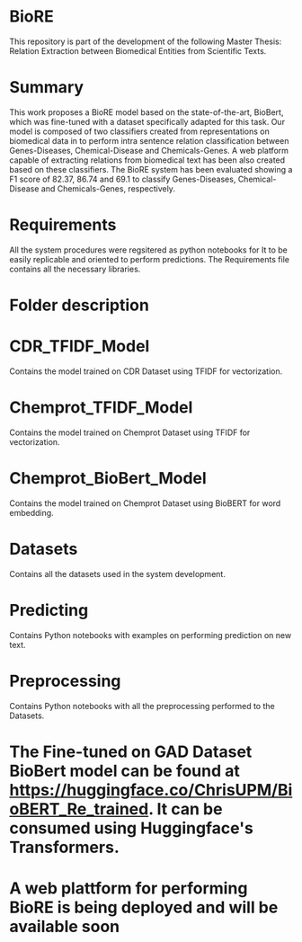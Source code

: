 # BioRE
This repository is part of the development of the following Master Thesis: Relation Extraction between Biomedical Entities from Scientific Texts.
# Summary
This work proposes a BioRE model based on the state-of-the-art, BioBert, which was fine-tuned with a dataset specifically adapted for this task. Our model is composed of two classifiers created from representations on biomedical data in to perform intra sentence relation classification between Genes-Diseases, Chemical-Disease and Chemicals-Genes. A web platform capable of extracting relations from biomedical text has been also created based on these classifiers. The BioRE system has been evaluated showing a F1 score of 82.37, 86.74 and 69.1 to classify Genes-Diseases, Chemical-Disease and Chemicals-Genes, respectively.
# Requirements
All the system procedures were regsitered as python notebooks for It to be easily replicable and oriented to perform predictions. The Requirements file contains all the necessary libraries.
# Folder description
 # CDR_TFIDF_Model
 Contains the model trained on CDR Dataset using TFIDF for vectorization.
 # Chemprot_TFIDF_Model
 Contains the model trained on Chemprot Dataset using TFIDF for vectorization.
 # Chemprot_BioBert_Model
 Contains the model trained on Chemprot Dataset using BioBERT for word embedding.
 # Datasets
 Contains all the datasets used in the system development.
 # Predicting
 Contains Python notebooks with examples on performing prediction on new text.
 # Preprocessing
 Contains Python notebooks with all the preprocessing performed to the Datasets.
# The Fine-tuned on GAD Dataset BioBert model can be found at https://huggingface.co/ChrisUPM/BioBERT_Re_trained. It can be consumed using Huggingface's Transformers.
# A web plattform for performing BioRE is being deployed and will be available soon
